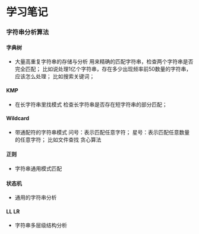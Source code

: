 # 学习笔记

### 字符串分析算法

#### 字典树
+ 大量高重复字符串的存储与分析
  用来精确的匹配字符串，检查两个字符串是否完全匹配；
  比如说处理1亿个字符串，存在多少出现频率前50数量的字符串，应该怎么处理；
  比如搜索关键词；

#### KMP
+ 在长字符串里找模式
  检查长字符串是否存在短字符串的部分匹配；

#### Wildcard
+ 带通配符的字符串模式
  问号：表示匹配任意字符；
  星号：表示匹配任意数量的任意字符；
  比如文件查找
  贪心算法

#### 正则
+ 字符串通用模式匹配

#### 状态机
+ 通用的字符串分析

#### LL LR
+ 字符串多层级结构分析

